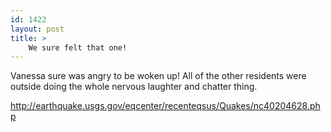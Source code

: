 ```yaml
---
id: 1422
layout: post
title: >
    We sure felt that one!
---
```


Vanessa sure was angry to be woken up! All of the other residents were outside doing the whole nervous laughter and chatter thing.

<a href="http://earthquake.usgs.gov/eqcenter/recenteqsus/Quakes/nc40204628.php">http://earthquake.usgs.gov/eqcenter/recenteqsus/Quakes/nc40204628.php</a>
